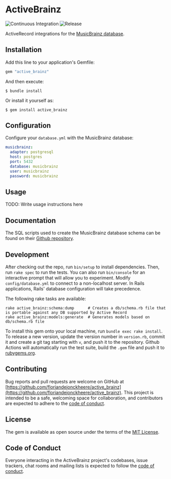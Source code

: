 # ActiveBrainz

![Continuous Integration](https://github.com/floriandejonckheere/active_brainz/workflows/Continuous%20Integration/badge.svg)
![Release](https://img.shields.io/github/v/release/floriandejonckheere/active_brainz?label=Latest%20release)

ActiveRecord integrations for the [MusicBrainz database](https://musicbrainz.org/doc/MusicBrainz_Database).

## Installation

Add this line to your application's Gemfile:

```ruby
gem "active_brainz"
```

And then execute:

    $ bundle install

Or install it yourself as:

    $ gem install active_brainz

## Configuration

Configure your `database.yml` with the MusicBrainz database:

```yaml
musicbrainz:
  adapter: postgresql
  host: postgres
  port: 5432
  database: musicbrainz
  user: musicbrainz
  password: musicbrainz
```

## Usage

TODO: Write usage instructions here

## Documentation

The SQL scripts used to create the MusicBrainz database schema can be found on their [Github repository](https://github.com/metabrainz/musicbrainz-server/tree/master/admin/sql).

## Development

After checking out the repo, run `bin/setup` to install dependencies. 
Then, run `rake spec` to run the tests. 
You can also run `bin/console` for an interactive prompt that will allow you to experiment.
Modify `config/database.yml` to connect to a non-localhost server.
In Rails applications, Rails' database configuration will take precedence.

The following rake tasks are available:

```
rake active_brainz:schema:dump      # Creates a db/schema.rb file that is portable against any DB supported by Active Record
rake active_brainz:models:generate  # Generates models based on db/schema.rb file
```

To install this gem onto your local machine, run `bundle exec rake install`. 
To release a new version, update the version number in `version.rb`, commit it and create a git tag starting with `v`, and push it to the repository.
Github Actions will automatically run the test suite, build the `.gem` file and push it to [rubygems.org](https://rubygems.org).

## Contributing

Bug reports and pull requests are welcome on GitHub at [https://github.com/floriandejonckheere/active_brainz](https://github.com/floriandejonckheere/active_brainz). 
This project is intended to be a safe, welcoming space for collaboration, and contributors are expected to adhere to the [code of conduct](https://github.com/floriandejonckheere/active_brainz/blob/master/CODE_OF_CONDUCT.md).

## License

The gem is available as open source under the terms of the [MIT License](https://opensource.org/licenses/MIT).

## Code of Conduct

Everyone interacting in the ActiveBrainz project's codebases, issue trackers, chat rooms and mailing lists is expected to follow the [code of conduct](https://github.com/floriandejonckheere/active_brainz/blob/master/CODE_OF_CONDUCT.md).
